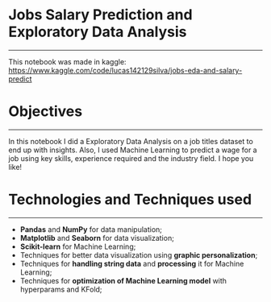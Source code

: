 # Jobs Salary Prediction and Exploratory Data Analysis
****
This notebook was made in kaggle: https://www.kaggle.com/code/lucas142129silva/jobs-eda-and-salary-predict


# Objectives
****
In this notebook I did a Exploratory Data Analysis on a job titles dataset to end up with insights. Also, I used Machine Learning to predict a wage for a job using key skills, experience required and the industry field. I hope you like!

# Technologies and Techniques used
****
* **Pandas** and **NumPy** for data manipulation;
* **Matplotlib** and **Seaborn** for data visualization;
* **Scikit-learn** for Machine Learning;
* Techniques for better data visualization using **graphic personalization**;
* Techniques for **handling string data** and **processing** it for Machine Learning;
* Techniques for **optimization of Machine Learning model** with hyperparams and KFold;
